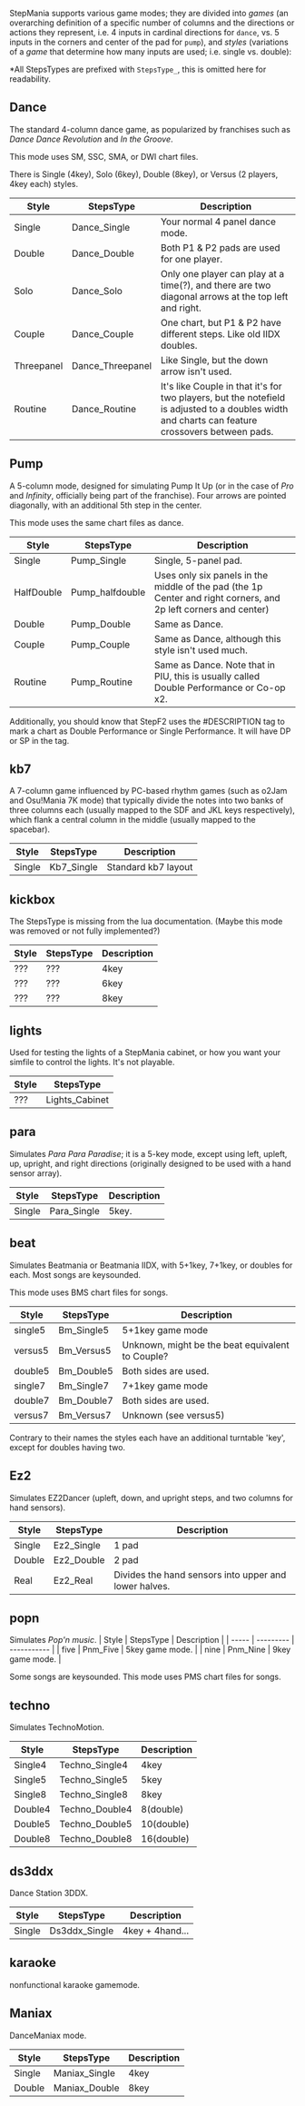 StepMania supports various game modes; they are divided into _games_ (an overarching definition of a specific number of columns and the directions or actions they represent, i.e. 4 inputs in cardinal directions for `dance`, vs. 5 inputs in the corners and center of the pad for `pump`), and _styles_ (variations of a _game_ that determine how many inputs are used; i.e. single vs. double):

*All StepsTypes are prefixed with `StepsType_`, this is omitted here for readability.

## Dance
The standard 4-column dance game, as popularized by franchises such as _Dance Dance Revolution_ and _In the Groove_.

This mode uses SM, SSC, SMA, or DWI chart files.

There is Single (4key), Solo (6key), Double (8key), or Versus (2 players, 4key each) styles.

| Style | StepsType | Description |
| ----- | --------- | ----------- |
| Single | Dance_Single | Your normal 4 panel dance mode. |
| Double | Dance_Double | Both P1 & P2 pads are used for one player. |
| Solo | Dance_Solo | Only one player can play at a time(?), and there are two diagonal arrows at the top left and right. |
| Couple | Dance_Couple |  One chart, but P1 & P2 have different steps. Like old IIDX doubles. |
| Threepanel | Dance_Threepanel | Like Single, but the down arrow isn't used. |
| Routine | Dance_Routine | It's like Couple in that it's for two players, but the notefield is adjusted to a doubles width and charts can feature crossovers between pads. |

## Pump
A 5-column mode, designed for simulating Pump It Up (or in the case of _Pro_ and _Infinity_, officially being part of the franchise). Four arrows are pointed diagonally, with an additional 5th step in the center.

This mode uses the same chart files as dance.

| Style | StepsType | Description |
| ----- | --------- | ----------- |
| Single | Pump_Single | Single, 5-panel pad. |
| HalfDouble | Pump_halfdouble | Uses only six panels in the middle of the pad (the 1p Center and right corners, and 2p left corners and center) |
| Double | Pump_Double | Same as Dance. |
| Couple | Pump_Couple | Same as Dance, although this style isn't used much. |
| Routine | Pump_Routine | Same as Dance. Note that in PIU, this is usually called Double Performance or Co-op x2. |

Additionally, you should know that StepF2 uses the #DESCRIPTION tag to mark a chart as Double Performance or Single Performance. It will have DP or SP in the tag.

## kb7
A 7-column game influenced by PC-based rhythm games (such as o2Jam and Osu!Mania 7K mode) that typically divide the notes into two banks of three columns each (usually mapped to the SDF and JKL keys respectively), which flank a central column in the middle (usually mapped to the spacebar).

| Style | StepsType | Description |
| ----- | --------- | ----------- |
| Single | Kb7_Single | Standard kb7 layout  |

## kickbox

The StepsType is missing from the lua documentation. (Maybe this mode was removed or not fully implemented?)

| Style | StepsType | Description |
| ----- | --------- | ----------- |
| ??? | ??? | 4key |
| ??? | ??? | 6key |
| ??? | ??? | 8key |

## lights
Used for testing the lights of a StepMania cabinet, or how you want your simfile to control the lights. It's not playable.

| Style | StepsType |
| ----- | --------- |
| ??? | Lights_Cabinet |

## para
Simulates _Para Para Paradise_; it is a 5-key mode, except using left, upleft, up, upright, and right directions (originally designed to be used with a hand sensor array).

| Style | StepsType | Description |
| ----- | --------- | ----------- |
| Single | Para_Single | 5key. |

## beat
Simulates Beatmania or Beatmania IIDX, with 5+1key, 7+1key, or doubles for each. Most songs are keysounded.

This mode uses BMS chart files for songs.

| Style | StepsType | Description |
| ----- | --------- | ----------- |
| single5 | Bm_Single5 | 5+1key game mode |
| versus5 | Bm_Versus5 | Unknown, might be the beat equivalent to Couple? |
| double5 | Bm_Double5 | Both sides are used. |
| single7 | Bm_Single7 | 7+1key game mode |
| double7 | Bm_Double7 | Both sides are used. |
| versus7 | Bm_Versus7 | Unknown (see versus5) |

Contrary to their names the styles each have an additional turntable 'key', except for doubles having two.

## Ez2

Simulates EZ2Dancer (upleft, down, and upright steps, and two columns for hand sensors).

| Style | StepsType | Description |
| ----- | --------- | ----------- |
| Single | Ez2_Single | 1 pad |
| Double | Ez2_Double | 2 pad |
| Real | Ez2_Real | Divides the hand sensors into upper and lower halves. |# 

## popn
Simulates _Pop'n music_.
| Style | StepsType | Description |
| ----- | --------- | ----------- |
| five | Pnm_Five | 5key game mode. |
| nine | Pnm_Nine | 9key game mode. |

Some songs are keysounded. This mode uses PMS chart files for songs.

## techno
Simulates TechnoMotion.

| Style | StepsType | Description |
| ----- | --------- | ----------- |
| Single4 | Techno_Single4 | 4key |
| Single5 | Techno_Single5 | 5key |
| Single8 | Techno_Single8 | 8key |
| Double4 | Techno_Double4 | 8(double) |
| Double5 | Techno_Double5 | 10(double) |
| Double8 | Techno_Double8 | 16(double) |

## ds3ddx
Dance Station 3DDX.

| Style | StepsType | Description |
| ----- | --------- | ----------- |
| Single | Ds3ddx_Single | 4key + 4hand... |

## karaoke
nonfunctional karaoke gamemode.

## Maniax
DanceManiax mode.

| Style | StepsType | Description |
| ----- | --------- | ----------- |
| Single | Maniax_Single | 4key |
| Double | Maniax_Double | 8key |